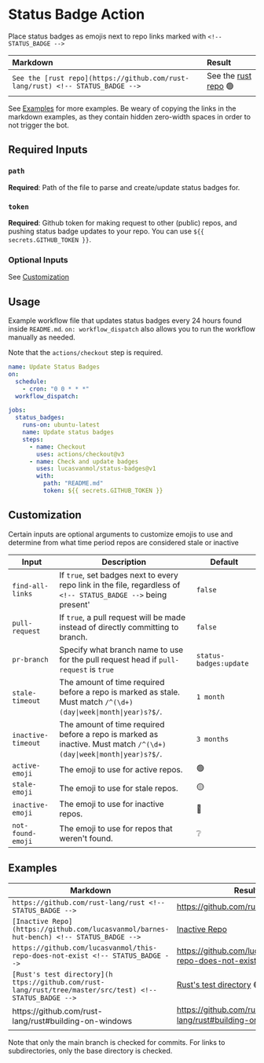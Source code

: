 # Status Badge Action

Place status badges as emojis next to repo links marked with `<!-- STATUS_BADGE -->`

<!-- There is a zero-width space (​) in every link in the markdown examples in order to not trigger the bot. They can be viewed as red dots using "view raw" on github -->

| Markdown                                                                        | Result                                                                                      |
| :------------------------------------------------------------------------------ | :------------------------------------------------------------------------------------------ |
| `See the [rust repo](https://github.com/rust-lang/rus​t) <!-- STATUS_BADGE -->` | See the [rust repo](https://github.com/rust-lang/rust) :green_circle: <!-- STATUS_BADGE --> |

See [Examples](#examples) for more examples. Be weary of copying the links in the markdown examples, as they contain hidden zero-width spaces in order to not trigger the bot.

## Required Inputs

### `path`

**Required**: Path of the file to parse and create/update status badges for.

### `token`

**Required**: Github token for making request to other (public) repos, and pushing status badge updates to your repo. You can use `${{ secrets.GITHUB_TOKEN }}`.

### Optional Inputs

See [Customization](#customization)

## Usage

Example workflow file that updates status badges every 24 hours found inside `README.md`. `on: workflow_dispatch` also allows you to run the workflow manually as needed.

Note that the `actions/checkout` step is required.

```yaml
name: Update Status Badges
on:
  schedule:
    - cron: "0 0 * * *"
  workflow_dispatch:

jobs:
  status_badges:
    runs-on: ubuntu-latest
    name: Update status badges
    steps:
      - name: Checkout
        uses: actions/checkout@v3
      - name: Check and update badges
        uses: lucasvanmol/status-badges@v1
        with:
          path: "README.md"
          token: ${{ secrets.GITHUB_TOKEN }}
```

## Customization

Certain inputs are optional arguments to customize emojis to use and determine from what time period repos are considered stale or inactive

| Input              | Description                                                                                                         | Default                |
| ------------------ | ------------------------------------------------------------------------------------------------------------------- | ---------------------- |
| `find-all-links`   | If `true`, set badges next to every repo link in the file, regardless of `<!-- STATUS_BADGE -->` being present'     | `false`                |
| `pull-request`     | If `true`, a pull request will be made instead of directly committing to branch.                                    | `false`                |
| `pr-branch`        | Specify what branch name to use for the pull request head if `pull-request` is `true`                               | `status-badges:update` |
| `stale-timeout`    | The amount of time required before a repo is marked as stale. Must match `/^(\d+) (day\|week\|month\|year)s?$/`.    | `1 month`              |
| `inactive-timeout` | The amount of time required before a repo is marked as inactive. Must match `/^(\d+) (day\|week\|month\|year)s?$/`. | `3 months`             |
| `active-emoji`     | The emoji to use for active repos.                                                                                  | :green_circle:         |
| `stale-emoji`      | The emoji to use for stale repos.                                                                                   | :yellow_circle:        |
| `inactive-emoji`   | The emoji to use for inactive repos.                                                                                | :red_circle:           |
| `not-found-emoji`  | The emoji to use for repos that weren't found.                                                                      | :grey_question:        |

## Examples

| Markdown                                                                                                 | Result                                                                                                               |
| -------------------------------------------------------------------------------------------------------- | -------------------------------------------------------------------------------------------------------------------- |
| `https://github.com/rust-lang/rus​t <!-- STATUS_BADGE -->`                                               | https://github.com/rust-lang/rust <!-- STATUS_BADGE -->                                                              |
| `[Inactive Repo](https://github.com/lucasvanmol/barnes-hut-benc​h) <!-- STATUS_BADGE -->`                | [Inactive Repo](https://github.com/lucasvanmol/barnes-hut-bench) <!-- STATUS_BADGE -->                               |
| `https://github.com/lucasvanmol/this-repo-does-not-exis​t <!-- STATUS_BADGE -->`                         | https://github.com/lucasvanmol/this-repo-does-not-exist <!-- STATUS_BADGE -->                                        |
| `[Rust's test directory](h​ttps://github.com/rust-lang/rust/tree/master/src/test) <!-- STATUS_BADGE -->` | [Rust's test directory](https://github.com/rust-lang/rust/tree/master/src/test) :green_circle: <!-- STATUS_BADGE --> |
| h​ttps://github.com/rust-lang/rust#building-on-windows <!-- STATUS_BADGE -->                             | https://github.com/rust-lang/rust#building-on-windows :green_circle: <!-- STATUS_BADGE -->                           |

Note that only the main branch is checked for commits. For links to subdirectories, only the base directory is checked.
